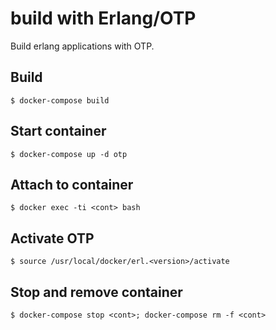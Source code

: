 build with Erlang/OTP
====

Build erlang applications with OTP.

Build
-----

    $ docker-compose build

Start container
-----

    $ docker-compose up -d otp

Attach to container
-----

    $ docker exec -ti <cont> bash

Activate OTP
----

    $ source /usr/local/docker/erl.<version>/activate


Stop and remove container
-----

    $ docker-compose stop <cont>; docker-compose rm -f <cont>
    
